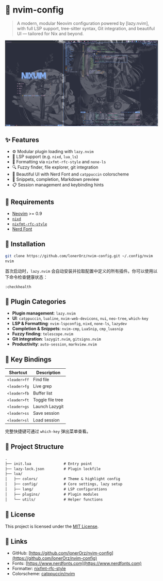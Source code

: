 # 🧠 nvim-config

> A modern, modular Neovim configuration powered by [lazy.nvim],
> with full LSP support,
> tree-sitter syntax,
> Git integration,
> and beautiful UI — tailored for Nix and beyond.

![screenshot](.github/assets/show.png)

## ✨ Features

- ⚙️ Modular plugin loading with `lazy.nvim`
- 🧠 LSP support (e.g. `nixd`, `lua_ls`)
- 🧹 Formatting via `nixfmt-rfc-style` and `none-ls`
- 🔍 Fuzzy finder, file explorer, git integration
- 🎨 Beautiful UI with Nerd Font and `catppuccin` colorscheme
- 📝 Snippets, completion, Markdown preview
- 📋 Session management and keybinding hints

## 🧰 Requirements

- [Neovim](https://neovim.io/) >= 0.9
- [`nixd`](https://github.com/nix-community/nixd)
- [`nixfmt-rfc-style`](https://github.com/nix-community/nixfmt)
- [Nerd Font](https://www.nerdfonts.com/)

## 🚀 Installation

```bash
git clone https://github.com/lonerOrz/nvim-config.git ~/.config/nvim
nvim
```

首次启动时，`lazy.nvim` 会自动安装并拉取配置中定义的所有插件。你可以使用以下命令检查健康状态：

```vim
:checkhealth
```

## 🔌 Plugin Categories

- **Plugin management**: `lazy.nvim`
- **UI**: `catppuccin`, `lualine`, `nvim-web-devicons`, `nui`, `neo-tree`, `which-key`
- **LSP & Formatting**: `nvim-lspconfig`, `nixd`, `none-ls`, `lazydev`
- **Completion & Snippets**: `nvim-cmp`, `LuaSnip`, `cmp_luasnip`
- **Fuzzy finding**: `telescope.nvim`
- **Git integration**: `lazygit.nvim`, `gitsigns.nvim`
- **Productivity**: `auto-session`, `markview.nvim`

## 🎹 Key Bindings

| Shortcut     | Description      |
| ------------ | ---------------- |
| `<leader>ff` | Find file        |
| `<leader>fg` | Live grep        |
| `<leader>fb` | Buffer list      |
| `<leader>ft` | Toggle file tree |
| `<leader>gs` | Launch Lazygit   |
| `<leader>ss` | Save session     |
| `<leader>sl` | Load session     |

完整快捷键可通过 `which-key` 弹出菜单查看。

## 📁 Project Structure

```txt
.
├── init.lua               # Entry point
├── lazy-lock.json         # Plugin lockfile
├── lua/
│   ├── colors/            # Theme & highlight config
│   ├── config/            # Core settings, lazy setup
│   ├── lang/              # LSP configurations
│   ├── plugins/           # Plugin modules
│   └── utils/             # Helper functions
```

## 📄 License

This project is licensed under the [MIT License](LICENSE).

## 🔗 Links

- GitHub: [https://github.com/lonerOrz/nvim-config](https://github.com/lonerOrz/nvim-config)
- Fonts: [https://www.nerdfonts.com](https://www.nerdfonts.com)
- Formatter: [nixfmt-rfc-style](https://github.com/nix-community/nixfmt)
- Colorscheme: [catppuccin/nvim](https://github.com/catppuccin/nvim)
